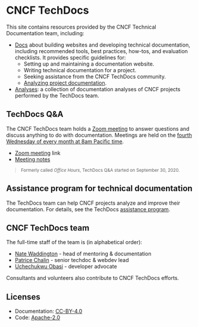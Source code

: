 # CNCF TechDocs

This site contains resources provided by the CNCF Technical Documentation team,
including:

- [Docs](docs) about building websites and developing technical documentation,
  including recommended tools, best practices, how-tos, and evaluation
  checklists. It provides specific guidelines for:
  - Setting up and maintaining a documentation website.
  - Writing technical documentation for a project.
  - Seeking assistance from the CNCF TechDocs community.
  - [Analyzing project documentation](docs/analysis/).
- [Analyses](analyses): a collection of documentation analyses of CNCF projects
  performed by the TechDocs team.

## TechDocs Q&A

The CNCF TechDocs team holds a [Zoom meeting][] to answer questions and discuss
anything to do with documentation. Meetings are held on the [fourth Wednesday of
every month at 8am Pacific time][date-time].

- [Zoom meeting][] link
- [Meeting notes][]

> <small>Formerly called _Office Hours_, TechDocs Q&amp;A started on September
> 30, 2020.</small>

## Assistance program for technical documentation

The TechDocs team can help CNCF projects analyze and improve their
documentation. For details, see the TechDocs
[assistance program](docs/assistance.md).

## CNCF TechDocs team

The full-time staff of the team is (in alphabetical order):

- [Nate Waddington](https://github.com/nate-double-u) - head of mentoring &
  documentation
- [Patrice Chalin](https://github.com/chalin) - senior techdoc & webdev lead
- [Uchechukwu Obasi](https://github.com/thisisobate) - developer advocate

Consultants and volunteers also contribute to CNCF TechDocs efforts.

## Licenses

- Documentation: [CC-BY-4.0](LICENSE)
- Code: [Apache-2.0](LICENSE-CODE)

[date-time]:
  https://tockify.com/cncf.public.events/monthly?search=CNCF%20Tech%20Writers%20Office%20Hours
[Meeting notes]:
  https://docs.google.com/document/d/1roexHTLCrErYjNT2NEoRsVnn_YNbQzZ1gyXNK8hXR4Q/
[Zoom meeting]:
  https://zoom-lfx.platform.linuxfoundation.org/meeting/95471930872?password=db1aa715-a60b-444c-8b14-71d44161a42e

<!-- cSpell:ignore Chalin Waddington Uchechukwu Obasi techdoc webdev -->
